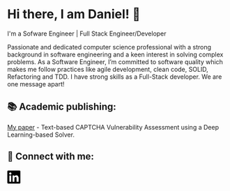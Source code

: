 # Hi there, I am Daniel! 👋

I'm a Sofware Engineer | Full Stack Engineer/Developer

Passionate and dedicated computer science professional with a strong background in software
engineering and a keen interest in solving complex problems. As a Software Engineer, I’m
committed to software quality which makes me follow practices like agile development, clean
code, SOLID, Refactoring and TDD. I have strong skills as a Full-Stack developer. We are
one message apart!

## :books: Academic publishing:
[My paper](https://ieeexplore.ieee.org/document/9590750) - Text-based CAPTCHA Vulnerability Assessment using a Deep Learning-based Solver.

## :calling: Connect with me:
<a href="https://www.linkedin.com/in/daniel-aguilar-b51a88193/" target="_blank">
  <img src="./img/linkedin.svg" alt="LinkedIn" width="30">
</a> 



<!--
**DanAg278/DanAg278** is a ✨ _special_ ✨ repository because its `README.md` (this file) appears on your GitHub profile.

Here are some ideas to get you started:

- 🔭 I’m currently working on ...
- 🌱 I’m currently learning ...
- 👯 I’m looking to collaborate on ...
- 🤔 I’m looking for help with ...
- 💬 Ask me about ...
- 📫 How to reach me: ...
- 😄 Pronouns: ...
- ⚡ Fun fact: ...
-->
